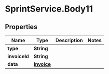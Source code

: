 # SprintService.Body11

## Properties

Name | Type | Description | Notes
------------ | ------------- | ------------- | -------------
**type** | **String** |  | 
**invoiceId** | **String** |  | 
**data** | [**Invoice**](Invoice.md) |  | 



